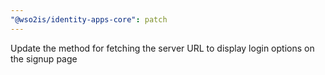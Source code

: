 ```yaml
---
"@wso2is/identity-apps-core": patch
---
```


Update the method for fetching the server URL to display login options on the signup page
